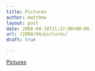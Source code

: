 ```yaml
---
title: Pictures
author: matthew
layout: post
date: 2008-04-18T21:27:00+00:00
url: /2008/04/pictures/
draft: true

---
```

[Pictures][1]

 [1]: http://matthewkeelan.com/gallery/ "Picture Gallery Index"